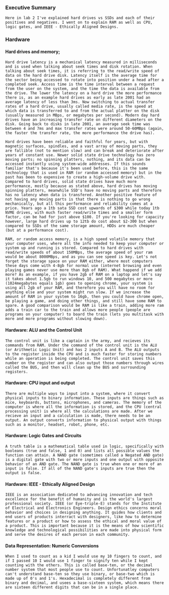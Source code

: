 ### Executive Summary
	Here in lab 2 I've explained hard drives vs SSDs and each of their positives and negatives. I went on to explain RAM as well as CPU, logic gates, and IEEE - Ethically Aligned Designs.


### Hardware
#### Hard drives and memory;
	
	Hard drive latency is a mechanical latency measured in milliseconds and is used when talking about seek times and disk rotation. When talking about seek times, it is referring to the read/write speed of data on the hard drive disk. Latency itself is the average time for the sector being accessed to rotate into position under a head after a completed seek. Access time is the time interval between a request from the user on the system, and the time the data is available from the drive. The lower the latency on a hard drive the more performance there is, as an example hard drives as early as late 2001 had an average latency of less than 3ms. Now switching to actual transfer rates of a hard drive, usually called media rate, is the speed at which data is transferred to and from the actual platter on the disk (usually measured in MBps, or megabytes per second). Modern day hard drives have an increasing transfer rate on different diameters on the disk. Going back to disks in late 2001, an average seek time was between 4 and 7ms and max transfer rates were around 50-60MBps (again, the faster the transfer rate, the more performance the drive has). 
	
	Hard drives have been reliable and faithful for years, but with magnetic surfaces, spindles, and a vast array of moving parts, they are fallible (not to mention slow) and can break and deteriorate after years of constant use. Newer solid state drive technology has zero moving parts; no spinning platters, nothing, and its data can be accessed instantly using system-wide addresses. If this sounds familiar that's because it's been used before, this is the same technology that is used in RAM (or random accessed memory) but in the past has been to expensive to create a high-volume drive with. Compared to hard drives, solid state drives have much more performance, mostly because as stated above, hard drives has moving spinning platters, meanwhile SSD's have no moving parts and therefore has no latency when data is transfered. Another positive feature of not having any moving parts is that there is nothing to go wrong mechanically, but all this performance and reliability comes at a price. Years ago a 1tb sata SSD cost upwards of $300 while today 1tb NVME drives, with much faster read/write times and a smaller form factor, can be had for just above $100. If you're looking for capacity however, large hard drives up to 12tb do cost about $2-300 but when compared to SSDs of the same storage amount, HDDs are much cheaper (but at a performance cost). 

	RAM, or random access memory, is a high speed volatile memory that your computer uses, where all the info needed to keep your computer or system up and running is stored. Compared to hard drives with read/write speeds of about 150MBps, the average speed of your ram would be about 8000MBps, and as you can see speed is key. Let's not forget the storage space on your RAM either, where most computers these days come with 4-8gb for normal use (internet browsing and even playing games never use more than 8gb of RAM). What happend if we add more? As an example, if you have 2gb of RAM on a laptop and let's say it takes about 1.5gb to run windows 10, and 500 megabytes or more (1024megabytes equals 1gb) goes to opening chrome, your system is using all 2gb of your RAM, and therefore you will have no room for anything else and your system might run slow. If we increase the amount of RAM in your system to 16gb, then you could have chrome open, be playing a game, and doing other things, and still have some RAM to spare. A good comparison would be RAM is like a train, adding more ram adds a train car to the train and allows more people (people are programs on your computer) to board the train (lets you multitask with more and more programs without slowing down). 
	
#### Hardware: ALU and the Control Unit 
	
	The control unit is like a captain in the army, and recieves its commands from RAM. Under the command of the control unit is the ALU (or Arithmetic Logic Unit) and has 2 inputs A and B. The ALU outputs to the register inside the CPU and is much faster for storing numbers while an operation is being completed. The control unit saves this number on the register and can also output those numbers through wires called the BUS, and then will clean up the BUS and surrounding registers. 
	
#### Hardware: CPU input and output 
	There are multiple ways to input into a system, where it convert physical inputs to binary information. These inputs are things such as mice, keyboards, buttons, microphones, and cameras. The memory of the computer is where all the information is stored, and the CPU (central processing unit) is where all the calculations are made. After we recieve an input and a calculation is made, there needs to be an output. An output converts information to physical output with things such as a monitor, headset, robot, phone, etc. 

#### Hardware: Logic Gates and Circuits
	A truth table is a mathematical table used in logic, specifically with booleans (true and false, 1 and 0) and lists all possible values the function can attain. A NAND gate (sometimes called a Negated AND gate) is a digital gate with two or more inputs and one output with opposite behavior of an AND gate. The NAND gate is true when one or more of an input is false. If all of the NAND gate's inputs are true then the output is false. 

#### Hardware: IEEE - Ethically Aligned Design
	IEEE is an association dedicated to advancing innovation and tech excellence for the benefit of humanity and is the world's largest professional society. IEEE (or Eye-triple-E) stands for the Institute of Electrical and Electronics Engineers. Design ethics concerns moral behavior and choices in designing anything. It guides how clients and end users of products interract with designers, like how to determine features or a product or how to assess the ethical and moral value of a product. This is important because it is the means of how scientific knowledge and technological possibilities are made into physical form and serve the desires of each person in each community. 

#### Data Representation: Numeric Conversions
	When I used to count as a kid I would use my 10 fingers to count, and if I passed 10 I would use 1 finger to signify ten while I kept counting with the others. This is called base-ten, or the decimal number system that most people use to count. Unfortunatley computers can't understand base-ten so they use binary, or base-two which is made up of 0's and 1's. Hexadecimal is completely different from binary and decimal, and usees a base-sixteen system, which means there are sixteen different digits that can be in a single place. 








